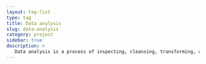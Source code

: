 ```yaml
---
layout: tag-list
type: tag
title: Data analysis
slug: data-analysis
category: project
sidebar: true
description: >
   Data analysis is a process of inspecting, cleansing, transforming, and modeling data with the goal of discovering useful information, informing conclusions, and supporting decision-making.
---
```

